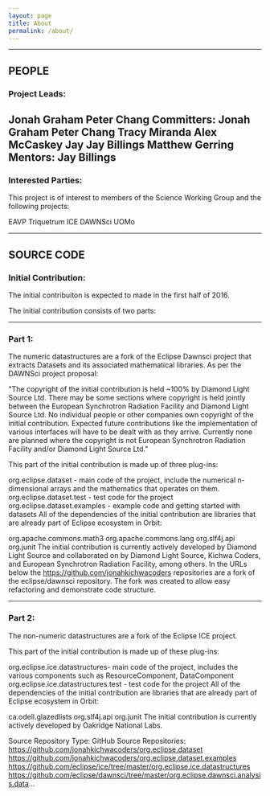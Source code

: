 ```yaml
---
layout: page
title: About
permalink: /about/
---
```


----
## PEOPLE

### Project Leads:

Jonah Graham
Peter Chang
Committers:
Jonah Graham
Peter Chang
Tracy Miranda
Alex McCaskey
Jay Jay Billings
Matthew Gerring
Mentors:
Jay Billings
----

### Interested Parties:

This project is of interest to members of the Science Working Group and the following projects:

EAVP
Triquetrum
ICE
DAWNSci
UOMo

----
## SOURCE CODE

### Initial Contribution:

The initial contribuiton is expected to made in the first half of 2016.

The initial contribution consists of two parts:

----
### Part 1:

The numeric datastructures are a fork of the Eclipse Dawnsci project that extracts Datasets and its associated mathematical libraries. As per the DAWNSci project proposal:

"The copyright of the initial contribution is held ~100% by Diamond Light Source Ltd. There may be some sections where copyright is held jointly between the European Synchrotron Radiation Facility and Diamond Light Source Ltd. No individual people or other companies own copyright of the initial contribution. Expected future contributions like the implementation of various interfaces will have to be dealt with as they arrive. Currently none are planned where the copyright is not European Synchrotron Radiation Facility and/or Diamond Light Source Ltd."

This part of the  initial contribution is made up of three plug-ins:

org.eclipse.dataset - main code of the project, include the numerical n-dimensional arrays and the mathematics that operates on them.
org.eclipse.dataset.test - test code for the project
org.eclipse.dataset.examples - example code and getting started with datasets
All of the dependencies of the initial contribution are libraries that are already part of Eclipse ecosystem in Orbit:

org.apache.commons.math3
org.apache.commons.lang
org.slf4j.api
org.junit
The initial contribution is currently actively developed by Diamond Light Source and collaborated on by Diamond Light Source, Kichwa Coders, and European Synchrotron Radiation Facility, among others. In the URLs below the https://github.com/jonahkichwacoders repositories are a fork of the eclipse/dawnsci repository. The fork was created to allow easy refactoring and demonstrate code structure.

----
### Part 2:

The non-numeric datastructures are a fork of the Eclipse ICE project.

This part of the  initial contribution is made up of these plug-ins:

org.eclipse.ice.datastructures- main code of the project, includes the various components such as ResourceComponent, DataComponent
org.eclipse.ice.datastructures.test - test code for the project
All of the dependencies of the initial contribution are libraries that are already part of Eclipse ecosystem in Orbit:

ca.odell.glazedlists
org.slf4j.api
org.junit
The initial contribution is currently actively developed by Oakridge National Labs.

Source Repository Type:
GitHub
Source Repositories:
https://github.com/jonahkichwacoders/org.eclipse.dataset
https://github.com/jonahkichwacoders/org.eclipse.dataset.examples
https://github.com/eclipse/ice/tree/master/org.eclipse.ice.datastructures
https://github.com/eclipse/dawnsci/tree/master/org.eclipse.dawnsci.analysis.data...
